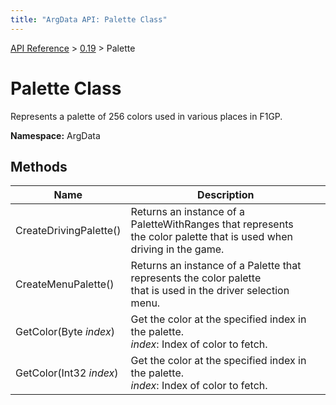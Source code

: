 ```yaml
---
title: "ArgData API: Palette Class"
---
```


[API Reference](/argdata/api/) &gt; [0.19](/argdata/api/0.19/) &gt; Palette

# Palette Class

Represents a palette of 256 colors used in various places in F1GP.

**Namespace:** ArgData

## Methods

<table class="table table-bordered table-striped ">
<thead>
  <tr>
    <th>Name</th>
    <th>Description</th>
  </tr>
</thead>
<tbody>
  <tr>
    <td>CreateDrivingPalette()</td>
    <td>Returns an instance of a PaletteWithRanges that represents<br />the color palette that is used when driving in the game.</td>
  </tr>
  <tr>
    <td>CreateMenuPalette()</td>
    <td>Returns an instance of a Palette that represents the color palette<br />that is used in the driver selection menu.</td>
  </tr>
  <tr>
    <td>GetColor(Byte <em>index</em>)</td>
    <td>Get the color at the specified index in the palette.<br /><em>index</em>: Index of color to fetch.<br /></td>
  </tr>
  <tr>
    <td>GetColor(Int32 <em>index</em>)</td>
    <td>Get the color at the specified index in the palette.<br /><em>index</em>: Index of color to fetch.<br /></td>
  </tr>
</tbody>
</table>



